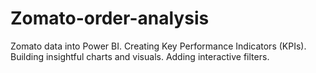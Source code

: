 # Zomato-order-analysis
 Zomato data into Power BI. Creating Key Performance Indicators (KPIs). Building insightful charts and visuals. Adding interactive filters.
